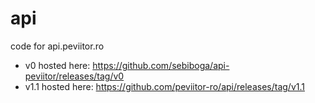 # api
code for api.peviitor.ro

* v0 hosted here: https://github.com/sebiboga/api-peviitor/releases/tag/v0
* v1.1 hosted here: https://github.com/peviitor-ro/api/releases/tag/v1.1
